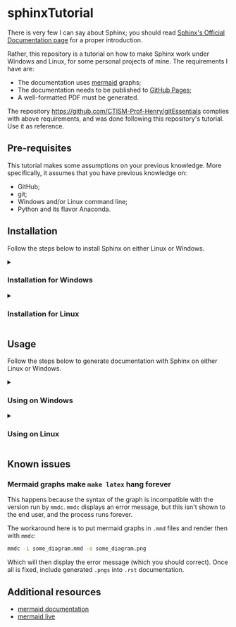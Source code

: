 # sphinxTutorial

There is very few I can say about Sphinx; you should read 
[Sphinx's Official Documentation page](https://www.sphinx-doc.org/en/master) for a proper introduction.

Rather, this repository is a tutorial on how to make Sphinx work under Windows and Linux, for some personal projects of 
mine. The requirements I have are:

* The documentation uses [mermaid](https://mermaid-js.github.io/mermaid/#/) graphs;
* The documentation needs to be published to [GitHub Pages](https://pages.github.com/);
* A well-formatted PDF must be generated.

The repository https://github.com/CTISM-Prof-Henry/gitEssentials complies with above requirements, and was done following
this repository's tutorial. Use it as reference.

## Pre-requisites

This tutorial makes some assumptions on your previous knowledge. More specifically, it assumes that you have previous
knowledge on:

* GitHub;
* git;
* Windows and/or Linux command line;
* Python and its flavor Anaconda.

## Installation

Follow the steps below to install Sphinx on either Linux or Windows.

<details>
    <summary><h3>Installation for Windows</h3></summary>

1. **(optional - only for this tutorial)** Fork this repository on GitHub, and then clone it to your machine 
2. **(optional - only for this tutorial)** On `.gitignore`, at the bottom of the document, change these lines

   ```.gitignore
   # SPHINX TUTORIAL: comment lines below
   docs/
   docsource/
   source/
   make.bat
   Makefile
   # SPHINX TUTORIAL: comment lines above
   ```
   
   to these lines

   ```.gitignore
   # SPHINX TUTORIAL: comment lines below
   # docs/
   # docsource/
   # source/
   # make.bat
   # Makefile
   # SPHINX TUTORIAL: comment lines above
   ```

3. Download and install Python Anaconda: https://www.anaconda.com/products/distribution
4. [Add conda to PATH](https://www.mathworks.com/matlabcentral/answers/94933-how-do-i-edit-my-system-path-in-windows)
   * This can be done either through the Installation Wizard, or after installation (though it's easier using the Wizard)
   * Add the path where conda was installed to User's PATH variable
5. Open a command line window (`Windows + R` keys, type `cmd`, hit `Enter`)
6. Navigate to this repository's folder with `cd` (e.g. `cd C:\Users\username\sphinxTutorial`)
7. Create a new conda environment: 

   ```bash
   conda create --name sphinx pip --yes
   ```

8. Activate it:

   ```bash
   conda activate sphinx
   ```
   
9. Install libraries:

   ```bash
   pip install --requirement requirements.txt
   ```

10. Run sphinx-quickstart:

    ```bash
    sphinx-quickstart
    ```
   
    You'll be prompted to answer some questions:

    * For this tutorial, I personally prefer to separate build and docs folders, so I would choose `y` in the 
      *Separate source and build directories (y/n):* question. But you can do otherwise in future projects.
    * Insert a project name. For this tutorial, we will use **sphinxTutorial**
    * Insert your (full) name
    * Insert a project release number (e.g. `0.1`, `0.2`, `1.0`, etc)
    * Insert project's language. For brazilian Portuguese, use `pt_BR` 

11. Follow now the [Sphinx Tutorial](https://www.sphinx-doc.org/en/master/usage/quickstart.html) on how to prepare
    `.rst` files. This tutorial will not teach you how to create RestructuredText files, but you can find a cheatsheet 
    [here](https://github.com/ralsina/rst-cheatsheet/blob/master/rst-cheatsheet.rst). This tutorial will also
    proceed with the files as they were created by `sphinx-quickstart`.

12. We need to modify `make.bat` to add two new `make` commands:
    * `make github`: generates html files and moves to `docs` folder;
    * `remove_latex_files`: removes previous latex files from `build/latex` folder (LaTeX can render wrong pdfs if old
      files are not removed)

    Also, you should make sure that `SOURCEDIR` and `BUILDDIR` are set to the right folders:
   
    ```shell
    set SOURCEDIR=source
    set BUILDDIR=build
    ```

    Your `make.bat` should look like this:

    ```shell
    @ECHO OFF
   
    pushd %~dp0
   
    REM Command file for Sphinx documentation
   
    if "%SPHINXBUILD%" == "" (
        set SPHINXBUILD=sphinx-build
    )
    set SOURCEDIR=source
    set BUILDDIR=build
    set DOCSDIR=docs
   
    %SPHINXBUILD% >NUL 2>NUL
    if errorlevel 9009 (
        echo.
        echo.The 'sphinx-build' command was not found. Make sure you have Sphinx
        echo.installed, then set the SPHINXBUILD environment variable to point
        echo.to the full path of the 'sphinx-build' executable. Alternatively you
        echo.may add the Sphinx directory to PATH.
        echo.
        echo.If you don't have Sphinx installed, grab it from
        echo.https://www.sphinx-doc.org/
        exit /b 1
    )
   
    if "%1" == "" goto help
   
    if "%1" == "github" goto github
   
    if "%1" == "remove_latex_files" goto remove_latex_files
   
    %SPHINXBUILD% -M %1 %SOURCEDIR% %BUILDDIR% %SPHINXOPTS% %O%
    goto end
   
    :help
    %SPHINXBUILD% -M help %SOURCEDIR% %BUILDDIR% %SPHINXOPTS% %O%
    goto end
   
    :github
    %SPHINXBUILD% -M html %SOURCEDIR% %BUILDDIR% %SPHINXOPTS% %O%
    @robocopy %BUILDDIR%\html %DOCSDIR% * /E
    goto end
   
    :remove_latex_files
    @del /S /Q %BUILDDIR%\latex\*
    goto end
   
    :end
    popd
    ```

13. To properly deploy html files to GitHub pages, create a `docs` folder, and add a `.nojekyll` file inside it
    * Check the spelling! The name of the file must be exactly `.nojekyll` (no blank spaces)
14. Enable GitHub pages for your repository. See **Publishing from a branch** on 
    [this tutorial](https://docs.github.com/en/pages/getting-started-with-github-pages/configuring-a-publishing-source-for-your-github-pages-site)
    for a step-by-step tutorial. Make sure that you use the folder `docs` for the documentation!
15. Run `make github` from the command line, and then commit/push changes to remote to verify if all is working properly.

</details>

<details>
    <summary><h3>Installation for Linux</h3></summary>

1. First install sphinx:

   ```bash
   apt-get install python3-sphinx
   ```

2. Then run a configuration command:

   ```bash
   sphinx-quickstart
   ```

   More information in [this link](https://www.sphinx-doc.org/en/master/usage/quickstart.html). 
   **(and yes, you should read these docs!)**

3. If you're using mermaid graphs, you need to install an adequate library, 
   [sphinxcontrib-mermaid](https://github.com/mgaitan/sphinxcontrib-mermaid):

   ```bash
   pip install sphinxcontrib-mermaid
   ```

4. For publishing sphinx documentation to Github Pages, follow this tutorial: [link](https://www.docslikecode.com/articles/github-pages-python-sphinx/) 
   * Some configuration files could be founded in [this](https://github.com/annegentle/create-demo) repository 
5. To generate pdf from a sphinx documentation, install [PdfLaTeX](https://gist.github.com/rain1024/98dd5e2c6c8c28f9ea9d):

   ```bash
   sudo apt-get install texlive-latex-base texlive-fonts-recommended texlive-fonts-extra texlive-latex-extra
   ```

   Then install mermaid-cli:

   ```bash
   yarn add mermaid.cli
   ```

   **Note:** if problems are encountering when trying to install with yarn, try this:

   ```bash
   sudo apt remove cmdtest
   sudo apt remove yarn
   curl -sS https://dl.yarnpkg.com/debian/pubkey.gpg | sudo apt-key add -
   echo "deb https://dl.yarnpkg.com/debian/ stable main" | sudo tee /etc/apt/sources.list.d/yarn.list
   sudo apt-get update
   sudo apt-get install yarn -y
   ```

   And add `mmdc` to PATH:

   ```bash
   export PATH="./node_modules/.bin:$PATH" 
   ```

6. Convert markdown to RST: https://cloudconvert.com/md-to-rst
7. Install 
8. Instal latex tools: 

   ```bash
   sudo apt-get install texlive-full
   sudo apt-get install latexmk
   sudo apt-get install pdflatex
   ```
   
</details>

## Usage

Follow the steps below to generate documentation with Sphinx on either Linux or Windows.

<details>
    <summary><h3>Using on Windows</h3></summary>

Generating mermaid graphs and latex files/pdf is currently unavailable on Windows. Rather, use instructions below to 
generate html documentation:

1. Open a command line window (`Windows + R` keys, type `cmd`, hit `Enter`)
2. Navigate to this repository's folder with `cd` (e.g. `cd C:\Users\username\sphinxTutorial`)
3. Activate sphinx conda environment:

   ```bash 
   conda activate sphinx
   ```

4. To generate html files:

   ```bash
   make html
   ```
   
   Or, alternatively, to generate html files **and** move them to docs folder (for Github pages):

   ```bash
   make github
   ```

</details>

<details>
    <summary><h3>Using on Linux</h3></summary>

3. To Generate PDF with pdflatex:

   ```bash
   make latex
   cd build/latex
   pdflatex <name of file>
   ```

You'll have to do some additional configuration if using pdflatext o generate pdf:

Install babel for Brazilian Portuguese (if that's the case):

```tlmgr install babel-portuges```

</details>

## Known issues

### Mermaid graphs make `make latex` hang forever

This happens because the syntax of the graph is incompatible with the version run by `mmdc`. `mmdc` displays an error
message, but this isn't shown to the end user, and the process runs forever.

The workaround here is to put mermaid graphs in `.mmd` files and render then with `mmdc`:

```bash
mmdc -i some_diagram.mmd -o some_diagram.png
```

Which will then display the error message (which you should correct). Once all is fixed, include generated `.pngs` 
into `.rst` documentation.

## Additional resources

* [mermaid documentation](https://mermaid-js.github.io/mermaid/#/)
* [mermaid live](https://mermaid.live)